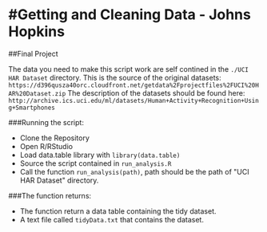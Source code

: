 #Getting and Cleaning Data - Johns Hopkins
============

##Final Project

The data you need to make this script work are self contined in the `./UCI HAR Dataset` directory.
This is the source of the original datasets: `https://d396qusza40orc.cloudfront.net/getdata%2Fprojectfiles%2FUCI%20HAR%20Dataset.zip`
The description of the datasets should be found here: `http://archive.ics.uci.edu/ml/datasets/Human+Activity+Recognition+Using+Smartphones`

###Running the script:
 - Clone the Repository
 - Open R/RStudio
 - Load data.table library with `library(data.table)`
 - Source the script contained in `run_analysis.R`
 - Call the function `run_analysis(path)`, path should be the path of "UCI HAR Dataset" directory.
 
###The function returns:
 - The function return a data table containing the tidy dataset.
 - A text file called `tidyData.txt` that contains the dataset.